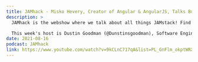 ```yaml
---
title: JAMhack - Misko Hevery, Creator of Angular & AngularJS, Talks Builder.io CMS + No Code Solutions
description: >
  JAMhack is the webshow where we talk about all things JAMstack! Find out what technologies and architectures fall within the JAMstack, and explore the strategies that tech leaders are applying in real world projects and products!

  This week's host is Dustin Goodman (@Dunstinsgoodman), Software Engineering Manager at This Dot Labs, and our guest is Misko Hevery, Author of Angular, AngularJS, and Qwik, talks about his new work with Builder.io, which provides a drag and drop site building tool and CMS!
date: 2021-08-16
podcast: JAMhack
link: https://www.youtube.com/watch?v=9kCLnC717qA&list=PL_GnFlm_okptWRXF6cu9FxRva--XoxB5g&index=20
---
```

